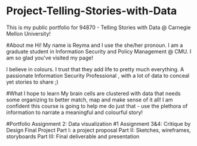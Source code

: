 # Project-Telling-Stories-with-Data
This is my public portfolio for 94870 - Telling Stories with Data @ Carnegie Mellon University!

#About me
Hi! My name is Reyma and I use the she/her pronoun. I am a graduate student in Information Security and Policy Management @ CMU. 
I am so glad you've visited my page!

I believe in colours. I trust that they add life to pretty much everything.
A passionate Information Security Professional , with a lot of data to conceal yet stories to share ;)

#What I hope to learn 
My brain cells are clustered with data that needs some organizing to better match, map and make sense of it all! I am confident this course is going to help me do just that - use the plethora of information to narrate a meaningful and colourful story!

#Portfolio
Assignment 2: Data visualization #1
Assignment 3&4: Critique by Design
Final Project
  Part I: a project proposal
  Part II: Sketches, wireframes, storyboards
  Part III: Final deliverable and presentation
